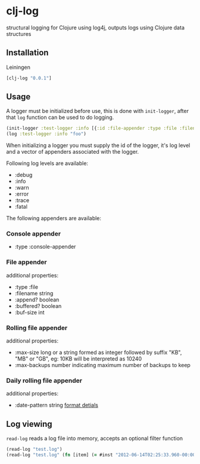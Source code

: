 clj-log
=======

structural logging for Clojure using log4j, outputs logs using Clojure data structures

## Installation

Leiningen

```clojure
[clj-log "0.0.1"]
```

## Usage

A logger must be initialized before use, this is done with `init-logger`, after that `log` function can be used to do logging.

```clojure
(init-logger :test-logger :info [{:id :file-appender :type :file :filename "test.log" :append? false}])
(log :test-logger :info "foo")

```

When initializing a logger you must supply the id of the logger, it's log level and a vector of appenders associated with the logger. 

Following log levels are available:

* :debug
* :info
* :warn
* :error
* :trace
* :fatal

The following appenders are available:

### Console appender

* :type :console-appender

### File appender

additional properties:

* :type :file
* :filename string
* :append? boolean
* :buffered? boolean
* :buf-size int

### Rolling file appender

additional properties:

* :max-size long or a string formed as integer followed by suffix "KB", "MB" or "GB", eg: 10KB will be interpreted as 10240
* :max-backups number indicating maximum number of backups to keep

### Daily rolling file appender

additional properties:

* :date-pattern string [format detials](http://logging.apache.org/log4j/1.2/apidocs/org/apache/log4j/DailyRollingFileAppender.html)


## Log viewing

`read-log` reads a log file into memory, accepts an optional filter function

```clojure
(read-log "test.log")
(read-log "test.log" (fn [item] (= #inst "2012-06-14T02:25:33.960-00:00" (:time item))))
``` 


